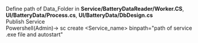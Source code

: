 Define path of Data_Folder in <b>Service/BatteryDataReader/Worker.CS</b>,  <b>UI/BatteryData/Process.cs</b>,  <b>UI/BatteryData/DbDesign.cs</b><br>
Publish Service <br>
Powershell(Admin)-> sc create <Service_name> binpath="path of service .exe file and autostart"
